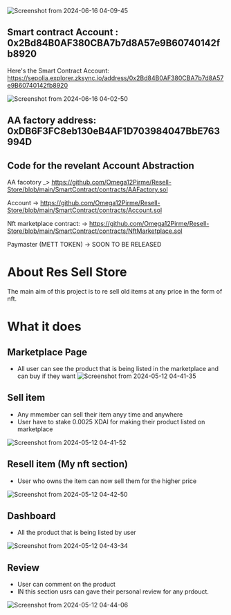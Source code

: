 ![Screenshot from 2024-06-16 04-09-45](https://github.com/Omega12Pirme/Resell-Store/assets/105157723/cff93624-f6e7-4f5f-803d-747a8a2b4532)




## Smart contract Account : 0x2Bd84B0AF380CBA7b7d8A57e9B60740142fb8920

Here's the Smart Contract Account: https://sepolia.explorer.zksync.io/address/0x2Bd84B0AF380CBA7b7d8A57e9B60740142fb8920

![Screenshot from 2024-06-16 04-02-50](https://github.com/Omega12Pirme/Resell-Store/assets/105157723/c39b6291-602a-4ac1-9f48-b0d5be0b5302)



## AA factory address: 0xDB6F3FC8eb130eB4AF1D703984047BbE763994D



## Code for the revelant Account Abstraction


AA facotory _> https://github.com/Omega12Pirme/Resell-Store/blob/main/SmartContract/contracts/AAFactory.sol

Account -> https://github.com/Omega12Pirme/Resell-Store/blob/main/SmartContract/contracts/Account.sol

Nft marketplace contract: -> https://github.com/Omega12Pirme/Resell-Store/blob/main/SmartContract/contracts/NftMarketplace.sol

Paymaster (METT TOKEN) -> SOON TO BE RELEASED



# About Res Sell Store


The main aim of this project is to re sell old items at any price in the form of nft.




# What it does

## Marketplace Page

- All user can see the product that is  being listed in the  marketplace and can buy if they want
![Screenshot from 2024-05-12 04-41-35](https://github.com/Vikash-8090-Yadav/minimal/assets/85225156/1e6dbd6c-1f51-4d83-9964-922e56d7cd8e)



## Sell item 
- Any mmember can sell their item anyy time and anywhere
- User have to stake 0.0025 XDAI for making their product listed on marketplace

![Screenshot from 2024-05-12 04-41-52](https://github.com/Vikash-8090-Yadav/minimal/assets/85225156/127f9cd9-e6a7-45f5-8d68-0fd063f07b34)



## Resell item (My nft section)

- User who owns the item  can now sell  them for the higher price 

![Screenshot from 2024-05-12 04-42-50](https://github.com/Vikash-8090-Yadav/minimal/assets/85225156/085e2b34-ca05-4e73-9fd2-53c3861bd7d5)


## Dashboard 

- All the product that is being listed by user

![Screenshot from 2024-05-12 04-43-34](https://github.com/Vikash-8090-Yadav/minimal/assets/85225156/bc9ab1d1-2add-42ea-b8f8-de2d00d514ff)


## Review 

- User can comment on the product
- IN this section usrs can gave their personal review for any prdouct.

![Screenshot from 2024-05-12 04-44-06](https://github.com/Vikash-8090-Yadav/minimal/assets/85225156/fb1d48c1-da37-4d2c-9ceb-b48a98685924)



